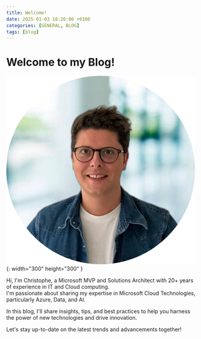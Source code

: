 ```yaml
---
title: Welcome!
date: 2025-01-03 18:20:00 +0100
categories: [GENERAL, BLOG]
tags: [blog]
---
```


# Welcome to my Blog!

![Desktop View](/assets/img/avatar.png){: width="300" height="300" }

Hi, I'm Christophe, a Microsoft MVP and Solutions Architect with 20+ years of experience in IT and Cloud computing.  
I'm passionate about sharing my expertise in Microsoft Cloud Technologies, particularly Azure, Data, and AI.  

In this blog, I'll share insights, tips, and best practices to help you harness the power of new technologies and drive innovation. 

Let's stay up-to-date on the latest trends and advancements together!
